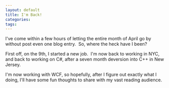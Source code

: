 ```yaml
---
layout: default
title: I'm Back!
categories: 
tags: 
---
```


  <p>I've come within a few hours of letting the entire month of April go by without post even one blog entry.  So, where the heck have I been?</p> <p>First off, on the 9th, I started a new job.  I'm now back to working in NYC, and back to working on C#, after a seven month deversion into C++ in New Jersey.</p> <p>I'm now working with WCF, so hopefully, after I figure out exactly what I doing, I'll have some fun thoughts to share with my vast reading audience.</p>